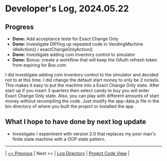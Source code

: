 # Developer's Log, 2024.05.22

## Progress

* __Done:__ Add acceptance tests for Exact Change Only
* __Done:__ Investigate DRYing up repeated code in VendingMachine idleAction() / exactChangeOnlyAction()
* __Done:__ Investigate adding coin inventory control to simulator
* __Done:__ Bonus: create a workflow that will keep the OAuth refresh token from expiring for Box.com

I did investigate adding coin inventory control to the simulator and decided not to at this time. I did change the default start money to only be 2 nickels. This makes it easy to put the machine into a Exact Change Only state. After start up if you insert 3 quarters then select candy to buy you will enter Exact Change Only state. Also, you can play with different amounts of start money without recompiling the code. Just modify the app-data.js file in the bin directory of where you built the project or installed the app.
 
## What I hope to have done by next log update

* Investigate / experiment with version 2.0 that replaces my poor man's finite state machine with a OOP state pattern.

---
| [<< Previous](https://woodyb.github.io/vending-machine-project/design/developers-log/2024.05.22)
| Next >>
| [Log Directory](https://woodyb.github.io/vending-machine-project/design/developers-log/Directory-Of-Developers-Logs)
| [Project Code View](https://github.com/WoodyB/vending-machine-project) |
